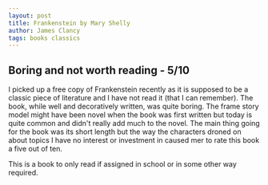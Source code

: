 ```yaml
---
layout: post
title: Frankenstein by Mary Shelly
author: James Clancy
tags: books classics
---
```


## Boring and not worth reading - 5/10

I picked up a free copy of Frankenstein recently as it is supposed to be a classic piece of literature and I have not read it (that I can remember). The book, while well and decoratively written, was quite boring. The frame story model might have been novel when the book was first written but today is quite common and didn't really add much to the novel. The main thing going for the book was its short length but the way the characters droned on about topics I have no interest or investment in caused mer to rate this book a five out of ten.

This is a book to only read if assigned in school or in some other way required. 